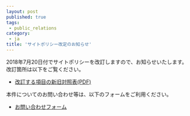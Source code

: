 ```yaml
---
layout: post
published: true
tags:
 - public_relations
category:
 - ja
title: 'サイトポリシー改定のお知らせ'
---
```

2018年7月20日付でサイトポリシーを改訂しますので、お知らせいたします。
改訂箇所は以下をご覧ください。
- [改訂する項目の新旧対照表(PDF)](https://github.com/dbcls/website/raw/master/PDF/180706.pdf)

本件についてのお問い合わせ等は、以下のフォームをご利用ください。
- [お問い合わせフォーム](https://dbcls.rois.ac.jp/contact.html)
